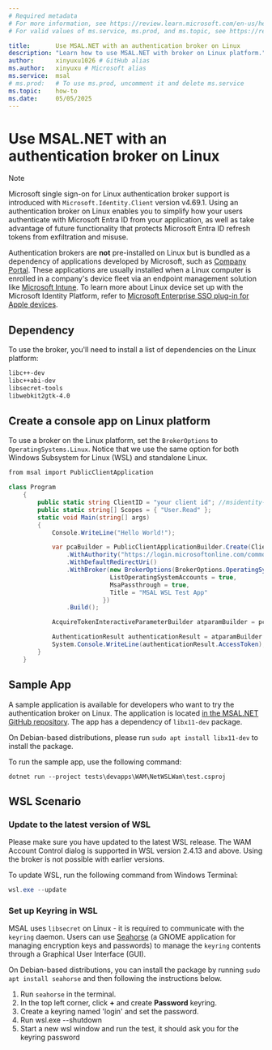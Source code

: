 ```yaml
---
# Required metadata
# For more information, see https://review.learn.microsoft.com/en-us/help/platform/learn-editor-add-metadata?branch=main
# For valid values of ms.service, ms.prod, and ms.topic, see https://review.learn.microsoft.com/en-us/help/platform/metadata-taxonomies?branch=main

title:       Use MSAL.NET with an authentication broker on Linux
description: "Learn how to use MSAL.NET with broker on Linux platform."
author:      xinyuxu1026 # GitHub alias
ms.author:   xinyuxu # Microsoft alias
ms.service:  msal
# ms.prod:   # To use ms.prod, uncomment it and delete ms.service
ms.topic:    how-to
ms.date:     05/05/2025
---
```


# Use MSAL.NET with an authentication broker on Linux


> [!NOTE]
> Microsoft single sign-on for Linux authentication broker support is introduced with `Microsoft.Identity.Client` version v4.69.1.
Using an authentication broker on Linux enables you to simplify how your users authenticate with Microsoft Entra ID from your application, as well as take advantage of future functionality that protects Microsoft Entra ID refresh tokens from exfiltration and misuse.

Authentication brokers are **not** pre-installed on Linux but is bundled as a dependency of applications developed by Microsoft, such as [Company Portal](/mem/intune-service/user-help/enroll-device-linux). These applications are usually installed when a Linux computer is enrolled in a company's device fleet via an endpoint management solution like [Microsoft Intune](/mem/intune/fundamentals/what-is-intune). To learn more about Linux device set up with the Microsoft Identity Platform, refer to [Microsoft Enterprise SSO plug-in for Apple devices](/entra/identity-platform/apple-sso-plugin).

## Dependency

To use the broker, you'll need to install a list of dependencies on the Linux platform:

```bash
libc++-dev
libc++abi-dev
libsecret-tools
libwebkit2gtk-4.0
```

## Create a console app on Linux platform

To use a broker on the Linux platform, set the `BrokerOptions` to `OperatingSystems.Linux`. Notice that we use the same option for both Windows Subsystem for Linux (WSL) and standalone Linux.

```csharp
from msal import PublicClientApplication

class Program
    {
        public static string ClientID = "your client id"; //msidentity-samples-testing tenant
        public static string[] Scopes = { "User.Read" };
        static void Main(string[] args)
        {
            Console.WriteLine("Hello World!");

            var pcaBuilder = PublicClientApplicationBuilder.Create(ClientID)
                .WithAuthority("https://login.microsoftonline.com/common")
                .WithDefaultRedirectUri()
                .WithBroker(new BrokerOptions(BrokerOptions.OperatingSystems.Linux){
                            ListOperatingSystemAccounts = true,
                            MsaPassthrough = true,
                            Title = "MSAL WSL Test App"
                          })
                .Build();

            AcquireTokenInteractiveParameterBuilder atparamBuilder = pcaBuilder.AcquireTokenInteractive(Scopes);

            AuthenticationResult authenticationResult = atparamBuilder.ExecuteAsync().GetAwaiter().GetResult();
            System.Console.WriteLine(authenticationResult.AccessToken);
        }
    }
```

## Sample App 
A sample application is available for developers who want to try the authentication broker on Linux. The application is located [in the MSAL.NET GitHub repository](https://github.com/AzureAD/microsoft-authentication-library-for-dotnet/tree/main/tests/devapps/WAM/NetWSLWam). The app has a dependency of `libx11-dev` package.

On Debian-based distributions, please run `sudo apt install libx11-dev` to install the package.

To run the sample app, use the following command:
```dotnetcli
dotnet run --project tests\devapps\WAM\NetWSLWam\test.csproj
```

## WSL Scenario

### Update to the latest version of WSL

Please make sure you have updated to the latest WSL release. The WAM Account Control dialog is supported in WSL version 2.4.13 and above. Using the broker is not possible with earlier versions. 

To update WSL, run the following command from Windows Terminal:

```powershell
wsl.exe --update
```

### Set up Keyring in WSL
MSAL uses `libsecret` on Linux - it is required to communicate with the `keyring` daemon. Users can use [Seahorse](https://wiki.gnome.org/Apps/Seahorse/) (a GNOME application for managing encryption keys and passwords) to manage the `keyring` contents through a Graphical User Interface (GUI).

On Debian-based distributions, you can install the package by running `sudo apt install seahorse` and then following the instructions below.

1. Run `seahorse` in the terminal.
2. In the top left corner, click **+** and create **Password** keyring.
3. Create a keyring named 'login' and set the password.
4. Run wsl.exe --shutdown
5. Start a new wsl window and run the test, it should ask you for the keyring password

